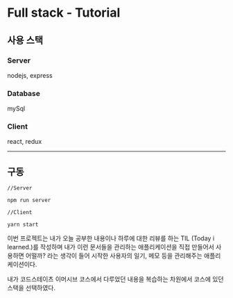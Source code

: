 # Full stack - Tutorial

## 사용 스택

### Server

nodejs, express

### Database

mySql

### Client

react, redux

---

## 구동

```
//Server

npm run server

//Client

yarn start
```

이번 프로젝트는 내가 오늘 공부한 내용이나 하루에 대한 리뷰를 하는 TIL (Today i learned.)를 작성하며 내가 이런 문서들을 관리하는 애플리케이션을 직접 만들어서 사용하면 어떨까? 라는 생각이 들어 시작한 사용자의 일기, 메모 등을 관리해주는 애플리케이션이다.

내가 코드스테이츠 이머시브 코스에서 다루었던 내용을 복습하는 차원에서 코스에 있던 스택을 선택하였다.
